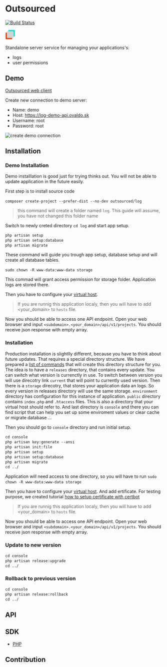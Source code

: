 # Outsourced

[![Build Status](https://travis-ci.com/pipan/log-outsourced-api.svg?branch=master)](https://travis-ci.com/pipan/log-outsourced-api)

![logo](docs/assets/favicon-32x32.png)

Standalone server service for managing your applications's:

* logs
* user permissions

## Demo

[Outsourced web client](https://outsourced.ovaldo.sk)

Create new connection to demo server:

* Name: demo
* Host: https://log-demo-api.ovaldo.sk
* Username: root
* Password: root

![create demo connection](https://media.giphy.com/media/Dl92GpWlF5S8F8Vquk/giphy.gif)

## Installation

### Demo Installation

Demo installlation is good just for trying thinks out. You will not be able to update application in the future easily.

First step is to install source code

`composer create-project --prefer-dist --no-dev outsourced/log`

> this command will create a folder named `log`. This guide will assume, you have not changed this folder name

Switch to newly creted directory `cd log` and start app setup.

```
php artisan setup
php artisan setup:database
php artisan migrate
```

These command will guide you trough app setup, database setup and will create all database tables.

`sudo chown -R www-data:www-data storage`

This commad will grant access permission for storage folder. Application logs are stored there.

Then you have to configure your [virtual host](docs/VIRTUAL_HOST.md).

> If you are runnig this application localy, then you will have to add <your_domain> to `hosts` file.

Now you should be able to access one API endpoint. Open your web browser and input `<subdomain>.<your_domain>/api/v1/projects`. You should receive json response with empty array.

### Installation

Production installation is slightlly different, because you have to think about future updates. That requires a special directory structure. We have prepared a [list of commands](docs/PRODUCTION_SETUP.md) that will create this directory structure for you. The idea is to have a `releases` directory, that contains every update. You can switch what version is currenctly in use. To switch between version you will use direcotry link `current` that will point tu currently used version. Then there is a `storage` direcotry, that stores your application data an logs. So every version in releases directory will use the same storage. `environment` directory has configuration for this instance of application. `public` directory contains `index.php` and `.htaccess` files. This is also a directory that your virtual host should refer to. And last directory is `console` and there you can find script that can help you set up some enviroment values or clear cache or migrate database ...

Then you should go to `console` directory and run initial setup.

```
cd console
php artisan key:generate --ansi
php artisan init:file
php artisan setup
php artisan setup:database
php artisan migrate
cd ../
```

Application will need access to one directory, so you will have to run `sudo chown -R www-data:www-data storage`

Then you have to configure your [virtual host](docs/VIRTUAL_HOST.md). And add ertificate. For testing purpose, we created tutorial [how to setup certificate with certbot](docs/CERT.md)

> If you are runnig this application localy, then you will have to add <your_domain> to `hosts` file.

Now you should be able to access one API endpoint. Open your web browser and input `<subdomain>.<your_domain>/api/v1/projects`. You should receive json response with empty array.

### Update to new version

```
cd console
php artisan release:upgrade
cd ../
```

### Rollback to previous version

```
cd console
php artisan release:rollback
cd ../
```

## API

## SDK

* [PHP](https://github.com/pipan/log-outsourced-php-sdk)

## Contribution